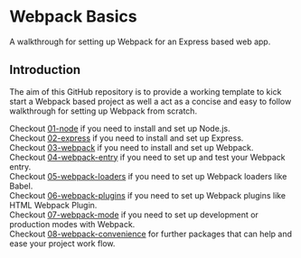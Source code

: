 # Webpack Basics
A walkthrough for setting up Webpack for an Express based web app.

## Introduction
The aim of this GitHub repository is to provide a working template to kick start a Webpack based project as well a act as a concise and easy to follow walkthrough for setting up Webpack from scratch.

Checkout [01-node](https://github.com/michihodges/webpack-basics/tree/01-node) if you need to install and set up Node.js.</br>
Checkout [02-express](https://github.com/michihodges/webpack-basics/tree/02-express) if you need to install and set up Express.</br>
Checkout [03-webpack](https://github.com/michihodges/webpack-basics/tree/03-webpack) if you need to install and set up Webpack.</br>
Checkout [04-webpack-entry](https://github.com/michihodges/webpack-basics/tree/04-webpack-entry) if you need to set up and test your Webpack entry.</br>
Checkout [05-webpack-loaders](https://github.com/michihodges/webpack-basics/tree/05-webpack-loaders) if you need to set up Webpack loaders like Babel.</br>
Checkout [06-webpack-plugins](https://github.com/michihodges/webpack-basics/tree/06-webpack-plugins) if you need to set up Webpack plugins like HTML Webpack Plugin.</br>
Checkout [07-webpack-mode](https://github.com/michihodges/webpack-basics/tree/07-webpack-mode) if you need to set up development or production modes with Webpack.</br>
Checkout [08-webpack-convenience](https://github.com/michihodges/webpack-basics/tree/08-webpack-convenience) for further packages that can help and ease your project work flow.